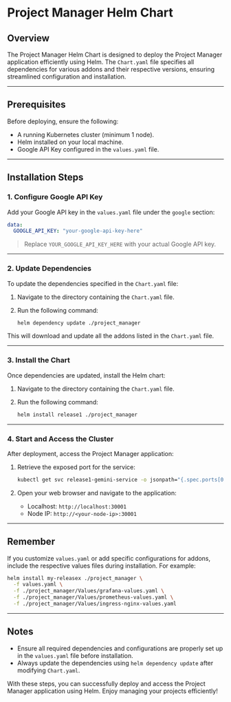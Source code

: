# Project Manager Helm Chart

## Overview

The Project Manager Helm Chart is designed to deploy the Project Manager application efficiently using Helm. The `Chart.yaml` file specifies all dependencies for various addons and their respective versions, ensuring streamlined configuration and installation.

---

## Prerequisites

Before deploying, ensure the following:

- A running Kubernetes cluster (minimum 1 node).
- Helm installed on your local machine.
- Google API Key configured in the `values.yaml` file.

---

## Installation Steps

### 1. Configure Google API Key

Add your Google API key in the `values.yaml` file under the `google` section:

```yaml
data:
  GOOGLE_API_KEY: "your-google-api-key-here"  
```

> Replace `YOUR_GOOGLE_API_KEY_HERE` with your actual Google API key.

---

### 2. Update Dependencies

To update the dependencies specified in the `Chart.yaml` file:

1. Navigate to the directory containing the `Chart.yaml` file.
2. Run the following command:

   ```sh
   helm dependency update ./project_manager
   ```

This will download and update all the addons listed in the `Chart.yaml` file.

---

### 3. Install the Chart

Once dependencies are updated, install the Helm chart:

1. Navigate to the directory containing the `Chart.yaml` file.
2. Run the following command:

   ```sh
   helm install release1 ./project_manager
   ```

---

### 4. Start and Access the Cluster

After deployment, access the Project Manager application:

1. Retrieve the exposed port for the service:

   ```sh
   kubectl get svc release1-gemini-service -o jsonpath="{.spec.ports[0].nodePort}"
   ```

2. Open your web browser and navigate to the application:

   - Localhost: `http://localhost:30001`
   - Node IP: `http://<your-node-ip>:30001`

---

## Remember

If you customize `values.yaml` or add specific configurations for addons, include the respective values files during installation. For example:

```sh
helm install my-releasex ./project_manager \
  -f values.yaml \
  -f ./project_manager/Values/grafana-values.yaml \
  -f ./project_manager/Values/prometheus-values.yaml \
  -f ./project_manager/Values/ingress-nginx-values.yaml
```

---

## Notes

- Ensure all required dependencies and configurations are properly set up in the `values.yaml` file before installation.
- Always update the dependencies using `helm dependency update` after modifying `Chart.yaml`.

With these steps, you can successfully deploy and access the Project Manager application using Helm. Enjoy managing your projects efficiently!

